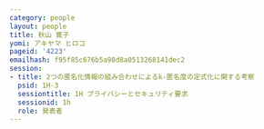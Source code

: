 ```yaml
---
category: people
layout: people
title: 秋山 寛子
yomi: アキヤマ ヒロコ
pageid: '4223'
emailhash: f95f85c676b5a98d8a0513268141dec2
session:
- title: 2つの匿名化情報の組み合わせによるk-匿名度の定式化に関する考察
  psid: 1H-3
  sessiontitle: 1H プライバシーとセキュリティ要求
  sessionid: 1h
  role: 発表者
---
```

